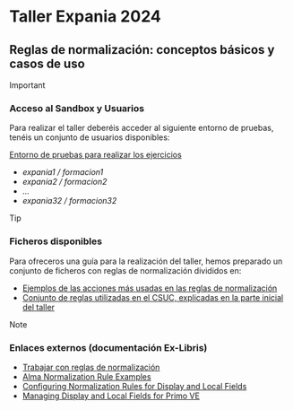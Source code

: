 # Taller Expania 2024
## Reglas de normalización: conceptos básicos y casos de uso
> [!IMPORTANT]
> ### Acceso al Sandbox y Usuarios
> Para realizar el taller deberéis acceder al siguiente entorno de pruebas, tenéis un conjunto de usuarios disponibles:
> 
> [Entorno de pruebas para realizar los ejercicios](https://sandbox03-eu.alma.exlibrisgroup.com/mng/login?institute=34CSUC_NETWORK&auth=local)
>
> - _expania1 / formacion1_
> - _expania2 / formacion2_
> - _..._
> - _expania32 / formacion32_

> [!TIP]
> ### Ficheros disponibles
> Para ofreceros una guía para la realización del taller, hemos preparado un conjunto de ficheros con reglas de normalización divididos en:
> - [Ejemplos de las acciones más usadas en las reglas de normalización](Ejemplos/)
> - [Conjunto de reglas utilizadas en el CSUC, explicadas en la parte inicial del taller](ReglasCSUC/)

> [!NOTE]
> ### Enlaces externos (documentación Ex-Libris)
> - [Trabajar con reglas de normalización](https://knowledge.exlibrisgroup.com/Alma/Product_Documentation/Alma_Online_Help_(Espa%C3%B1ol)/Gesti%C3%B3n_de_metadatos/140Trabajar_con_reglas/020Trabajar_con_reglas_de_normalizaci%C3%B3n)
> - [Alma Normalization Rule Examples](https://developers.exlibrisgroup.com/blog/alma-normalization-rule-examples/)
> - [Configuring Normalization Rules for Display and Local Fields](https://knowledge.exlibrisgroup.com/Primo/Product_Documentation/020Primo_VE/Primo_VE_(English)/050Display_Configuration/Configuring_Normalization_Rules_for_Display_and_Local_Fields)
> - [Managing Display and Local Fields for Primo VE](https://knowledge.exlibrisgroup.com/Primo/Product_Documentation/020Primo_VE/Primo_VE_(English)/050Display_Configuration/040Configuring_Local_Display_and_Search_Fields_for_Primo_VE)

